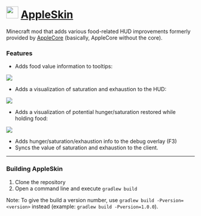 <img src="https://www.ryanliptak.com/images/appleskin.png" width="32" /> [AppleSkin](https://minecraft.curseforge.com/projects/appleskin)
===========

Minecraft mod that adds various food-related HUD improvements formerly provided by [AppleCore](https://github.com/squeek502/AppleCore) (basically, AppleCore without the core).

### Features

* Adds food value information to tooltips:

![](https://i.imgur.com/furoAAi.png)

* Adds a visualization of saturation and exhaustion to the HUD:

![](https://zippy.gfycat.com/ShimmeringYearlyCicada.gif)

* Adds a visualization of potential hunger/saturation restored while holding food:

![](https://zippy.gfycat.com/PowerfulDeafeningHarvestmen.gif)

* Adds hunger/saturation/exhaustion info to the debug overlay (F3)
* Syncs the value of saturation and exhaustion to the client.

---

### Building AppleSkin
1. Clone the repository
2. Open a command line and execute ```gradlew build```

Note: To give the build a version number, use ```gradlew build -Pversion=<version>``` instead (example: ```gradlew build -Pversion=1.0.0```).
